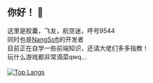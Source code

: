 ## 你好！ 👋
这里是胶囊，飞友，航空迷，呼号9544<br>
同时也是<a href="https://jiaonang.gq">NangSoft</a>的开发者<br>
目前正在自学一些前端知识，还请大佬们多多指教！<br>
玩什么游戏都非常滴菜qwq...<br><br>
[![Top Langs](https://github-readme-stats.vercel.app/api/top-langs/?username=Teares)](https://github.com/Teares)

